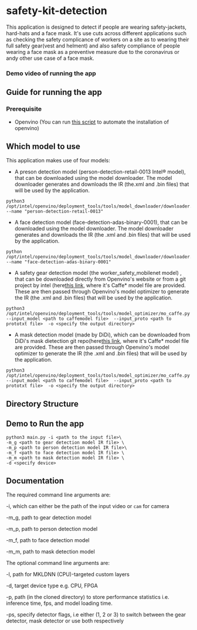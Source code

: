 # safety-kit-detection
This application is designed to detect if people are wearing safety-jackets, hard-hats and a face mask. It's use cuts across different applications such as checking the safety complicance of workers on a site  as to wearing their full safety gear(vest and helment) and also safety compliance of people wearing a face mask as a preventive measure due to the coronavirus or andy other use case of a face mask.

### Demo video of running the app


## Guide for running the app
### Prerequisite
- Openvino (You can run [this script](https://github.com/Tob-iee/OpenVINO_installation) to automate the installation of openvino)

## Which model to use
This application makes use of four models:

- A preson detection model (person-detection-retail-0013 Intel® model), that can be downloaded using the model downloader. The model downloader generates and downloads the IR (the.xml and .bin files) that will be used by the application.
```
python3 /opt/intel/openvino/deployment_tools/tools/model_downloader/downloader.py --name "person-detection-retail-0013"
```
- A face detection model (face-detection-adas-binary-0001), that can be downloaded using the model downloader. The model downloader generates and downloads the IR (the .xml and .bin files) that will be used by the application.
```
python /opt/intel/openvino/deployment_tools/tools/model_downloader/downloader.py --name "face-detection-adas-binary-0001"
```
- A safety gear detection model (the worker_safety_mobilenet model) , that can be downloaded directly from Openvino's website or from a git project by intel (here[this link](https://github.com/intel-iot-devkit/safety-gear-detector-python/blob/master/resources/worker-safety-mobilenet), where it's Caffe* model file are provided. These are then passed through Openvino's model optimizer to generate the IR (the .xml and .bin files) that will be used by the application.
```
python3 /opt/intel/openvino/deployment_tools/tools/model_optimizer/mo_caffe.py --input_model <path to caffemodel file>  --input_proto <path to prototxt file>  -o <specify the output directory>  
```
- A mask detection model (made by DiDi), which can be downloaded from DiDi's mask dietection git repo(here[this link](https://github.com/didi/maskdetection/tree/master/model), where it's Caffe* model file are provided. These are then passed through Openvino's model optimizer to generate the IR (the .xml and .bin files) that will be used by the application.
```
python3 /opt/intel/openvino/deployment_tools/tools/model_optimizer/mo_caffe.py --input_model <path to caffemodel file>  --input_proto <path to prototxt file>  -o <specify the output directory> 
```
 ## Directory Structure



## Demo to Run the app
```
python3 main.py -i <path to the input file>\
-m_g <path to gear detection model IR file> \
-m_p <path to person detection model IR file>\ 
-m_f <path to face detection model IR file> \
-m_m <path to mask detection model IR file> \
-d <specify device> 
```

  
 ## Documentation
 The required command line arguments are:

-i, which can either be the path of the input video or ```cam``` for camera

-m_g, path to gear detection model
  
-m_p, path to person detection model
  
-m_f, path to face detection model
  
-m_m, path to mask detection model

The optional command line arguments are:

-l, path for MKLDNN (CPU)-targeted custom layers

-d, target device type e.g. CPU, FPGA

-p, path (in the cloned directory) to store performance statistics i.e. inference time, fps, and model loading time.

-ps, specify detector flags, i.e either (1, 2 or 3) to switch between the gear detector, mask detector or use both respectively
